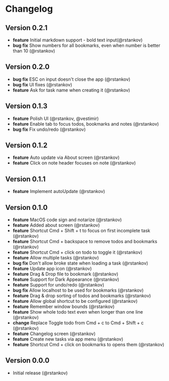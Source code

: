# Changelog

## Version 0.2.1

* __feature__ Initial markdown support - bold text input(@rstankov)
* __bug fix__ Show numbers for all bookmarks, even when number is better than 10 (@rstankov)

## Version 0.2.0

* __bug fix__ ESC on input doesn't close the app (@rstankov)
* __bug fix__ UI fixes (@rstankov)
* __feature__ Ask for task name when creating it (@rstankov)

## Version 0.1.3

* __feature__ Polish UI (@rstankov, @vestimir)
* __feature__ Enable tab to focus todos, bookmarks and notes (@rstankov)
* __bug fix__ Fix undo/redo (@rstankov)

## Version 0.1.2

* __feature__ Auto update via About screen (@rstankov)
* __feature__ Click on note header focuses on note (@rstankov)

## Version 0.1.1

* __feature__ Implement autoUpdate (@rstankov)

## Version 0.1.0

* __feature__ MacOS code sign and notarize (@rstankov)
* __feature__ Added about screen (@rstankov)
* __feature__ Shortcut Cmd + Shift + t to focus on first incomplete task (@rstankov)
* __feature__ Shortcut Cmd + backspace to remove todos and bookmarks (@rstankov)
* __feature__ Shortcut Cmd + click on todo to toggle it (@rstankov)
* __feature__ Allow multiple tasks (@rstankov)
* __bug fix__ Don't allow broke state when loading a task (@rstankov)
* __feature__ Update app icon (@rstankov)
* __feature__ Drag & Drop file to bookmark (@rstankov)
* __feature__ Support for Dark Appearance (@rstankov)
* __feature__ Support for undo/redo (@rstankov)
* __bug fix__ Allow localhost to be used for bookmarks (@rstankov)
* __feature__ Drag & drop sorting of todos and bookmarks (@rstankov)
* __feature__ Allow global shortcut to be configured (@rstankov)
* __feature__ Remember window bounds (@rstankov)
* __feature__ Show whole todo text even when longer than one line (@rstankov)
* __change__ Replace Toggle todo from Cmd + c to Cmd + Shift + c (@rstankov)
* __feature__ Changelog screen (@rstankov)
* __feature__ Create new tasks via app menu (@rstankov)
* __feature__ Shortcut Cmd + click on bookmarks to opens them (@rstankov)

## Version 0.0.0

* Initial release (@rstankov)
